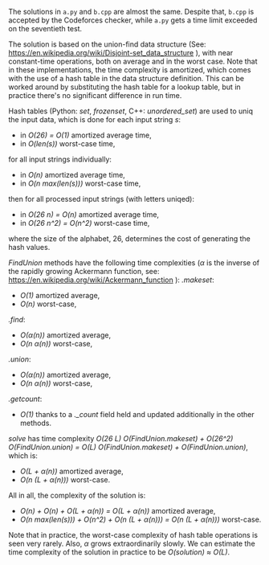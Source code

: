 The solutions in `a.py` and `b.cpp` are almost the same. Despite that, `b.cpp`
is accepted by the Codeforces checker, while `a.py` gets a time limit exceeded
on the seventieth test.

The solution is based on the union-find data structure (See:
https://en.wikipedia.org/wiki/Disjoint-set_data_structure ), with near
constant-time operations, both on average and in the worst case. Note that in
these implementations, the time complexity is amortized, which comes with the
use of a hash table in the data structure definition. This can be worked around
by substituting the hash table for a lookup table, but in practice there's no
significant difference in run time.

Hash tables (Python: *set*, *frozenset*, C++: *unordered_set*) are used to uniq
the input data, which is done for each input string *s*:
 - in *O(26) = O(1)* amortized average time,
 - in *O(len(s))* worst-case time,
 
for all input strings individually:
 - in *O(n)* amortized average time,
 - in *O(n max(len(s)))* worst-case time,
 
then for all processed input strings (with letters uniqed):
 - in *O(26 n) = O(n)* amortized average time,
 - in *O(26 n^2) = O(n^2)* worst-case time,
 
where the size of the alphabet, 26, determines the cost of generating the hash
values.

*FindUnion* methods have the following time complexities (*α* is the inverse
of the rapidly growing Ackermann function, see:
https://en.wikipedia.org/wiki/Ackermann_function ):
*.makeset*:
 - *O(1)* amortized average,
 - *O(n)* worst-case,
 
*.find*:
 - *O(α(n))* amortized average,
 - *O(n α(n))* worst-case,
 
*.union*:
 - *O(α(n))* amortized average,
 - *O(n α(n))* worst-case,
 
*.getcount*:
 - *O(1)* thanks to a *._count* field held and updated additionally in the other
 methods.

*solve* has time complexity
*O(26 L) O(FindUnion.makeset) + O(26^2) O(FindUnion.union)
= O(L) O(FindUnion.makeset) + O(FindUnion.union)*, which is:
 - *O(L + α(n))* amortized average,
 - *O(n (L + α(n)))* worst-case.

All in all, the complexity of the solution is:
 - *O(n) + O(n) + O(L + α(n)) = O(L + α(n))* amortized average,
 - *O(n max(len(s))) + O(n^2) + O(n (L + α(n))) = O(n (L + α(n)))* worst-case.

Note that in practice, the worst-case complexity of hash table operations
is seen very rarely. Also, *α* grows extraordinarily slowly. We can estimate
the time complexity of the solution in practice to be *O(solution) ≈ O(L)*.
